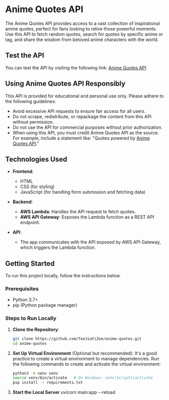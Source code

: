 # Anime Quotes API

The Anime Quotes API provides access to a vast collection of inspirational anime quotes, perfect for fans looking to relive those powerful moments. Use this API to fetch random quotes, search for quotes by specific anime or tag, and share the wisdom from beloved anime characters with the world.

## Test the API

You can test the API by visiting the following link: [Anime Quotes API](https://teojiayizoe.github.io/anime-quotes/)

## Using Anime Quotes API Responsibly

This API is provided for educational and personal use only. Please adhere to the following guidelines:

- Avoid excessive API requests to ensure fair access for all users.
- Do not scrape, redistribute, or repackage the content from this API without permission.
- Do not use the API for commercial purposes without prior authorization.
- When using this API, you must credit Anime Quotes API as the source. For example, include a statement like: "Quotes powered by [Anime Quotes API](https://github.com/TeoJiaYiZoe/anime-quotes)."


## Technologies Used

- **Frontend**:
  - HTML
  - CSS (for styling)
  - JavaScript (for handling form submission and fetching data)
  
- **Backend**:
  - **AWS Lambda**: Handles the API request to fetch quotes.
  - **AWS API Gateway**: Exposes the Lambda function as a REST API endpoint.
  
- **API**:
  - The app communicates with the API exposed by AWS API Gateway, which triggers the Lambda function.

## Getting Started

To run this project locally, follow the instructions below.

### Prerequisites

- Python 3.7+
- pip (Python package manager)

### Steps to Run Locally

1. **Clone the Repository**:
   ```bash
   git clone https://github.com/TeoJiaYiZoe/anime-quotes.git
   cd anime-quotes

2. **Set Up Virtual Environment** (Optional but recommended):
   It's a good practice to create a virtual environment to manage dependencies. Run the following commands to create and activate the virtual environment:

   ```bash
   python3 -m venv venv
   source venv/bin/activate   # On Windows: venv\Scripts\activate
   pip install -r requirements.txt

3. **Start the Local Server**
   uvicorn main:app --reload

